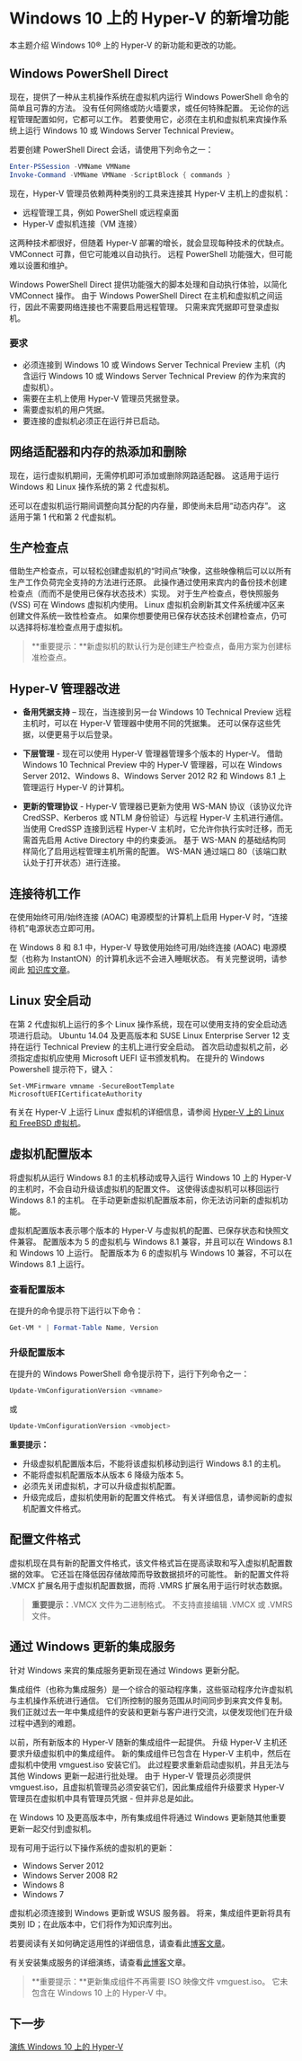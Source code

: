 # Windows 10 上的 Hyper-V 的新增功能

本主题介绍 Windows 10® 上的 Hyper-V 的新功能和更改的功能。

## Windows PowerShell Direct

现在，提供了一种从主机操作系统在虚拟机内运行 Windows PowerShell 命令的简单且可靠的方法。 没有任何网络或防火墙要求，或任何特殊配置。
无论你的远程管理配置如何，它都可以工作。 若要使用它，必须在主机和虚拟机来宾操作系统上运行 Windows 10 或 Windows Server Technical Preview。

若要创建 PowerShell Direct 会话，请使用下列命令之一：

``` PowerShell
Enter-PSSession -VMName VMName
Invoke-Command -VMName VMName -ScriptBlock { commands }
```

现在，Hyper-V 管理员依赖两种类别的工具来连接其 Hyper-V 主机上的虚拟机：
- 远程管理工具，例如 PowerShell 或远程桌面
- Hyper-V 虚拟机连接（VM 连接）

这两种技术都很好，但随着 Hyper-V 部署的增长，就会显现每种技术的优缺点。 VMConnect 可靠，但它可能难以自动执行。 远程 PowerShell 功能强大，但可能难以设置和维护。

Windows PowerShell Direct 提供功能强大的脚本处理和自动执行体验，以简化 VMConnect 操作。 由于 Windows PowerShell Direct 在主机和虚拟机之间运行，因此不需要网络连接也不需要启用远程管理。 只需来宾凭据即可登录虚拟机。

### 要求

- 必须连接到 Windows 10 或 Windows Server Technical Preview 主机（内含运行 Windows 10 或 Windows Server Technical Preview 的作为来宾的虚拟机）。
- 需要在主机上使用 Hyper-V 管理员凭据登录。
- 需要虚拟机的用户凭据。
- 要连接的虚拟机必须正在运行并已启动。


## 网络适配器和内存的热添加和删除

现在，运行虚拟机期间，无需停机即可添加或删除网路适配器。 这适用于运行 Windows 和 Linux 操作系统的第 2 代虚拟机。

还可以在虚拟机运行期间调整向其分配的内存量，即使尚未启用“动态内存”。 这适用于第 1 代和第 2 代虚拟机。

## 生产检查点

借助生产检查点，可以轻松创建虚拟机的“时间点”映像，这些映像稍后可以以所有生产工作负荷完全支持的方法进行还原。 此操作通过使用来宾内的备份技术创建检查点（而而不是使用已保存状态技术）实现。 对于生产检查点，卷快照服务 (VSS) 可在 Windows 虚拟机内使用。 Linux 虚拟机会刷新其文件系统缓冲区来创建文件系统一致性检查点。 如果你想要使用已保存状态技术创建检查点，仍可以选择将标准检查点用于虚拟机。


>**重要提示：**新虚拟机的默认行为是创建生产检查点，备用方案为创建标准检查点。


## Hyper-V 管理器改进

- **备用凭据支持** – 现在，当连接到另一台 Windows 10 Technical Preview 远程主机时，可以在 Hyper-V 管理器中使用不同的凭据集。 还可以保存这些凭据，以便更易于以后登录。

- **下层管理** - 现在可以使用 Hyper-V 管理器管理多个版本的 Hyper-V。 借助 Windows 10 Technical Preview 中的 Hyper-V 管理器，可以在 Windows Server 2012、Windows 8、Windows Server 2012 R2 和 Windows 8.1 上管理运行 Hyper-V 的计算机。

- **更新的管理协议** - Hyper-V 管理器已更新为使用 WS-MAN 协议（该协议允许 CredSSP、Kerberos 或 NTLM 身份验证）与远程 Hyper-V 主机进行通信。 当使用 CredSSP 连接到远程 Hyper-V 主机时，它允许你执行实时迁移，而无需首先启用 Active Directory 中的约束委派。 基于 WS-MAN 的基础结构同样简化了启用远程管理主机所需的配置。 WS-MAN 通过端口 80（该端口默认处于打开状态）进行连接。


## 连接待机工作

在使用始终可用/始终连接 (AOAC) 电源模型的计算机上启用 Hyper-V 时，“连接待机”电源状态立即可用。

在 Windows 8 和 8.1 中，Hyper-V 导致使用始终可用/始终连接 (AOAC) 电源模型（也称为 InstantON）的计算机永远不会进入睡眠状态。 有关完整说明，请参阅此 [知识库文章](
https://support.microsoft.com/zh-cn/kb/2973536)。


## Linux 安全启动

在第 2 代虚拟机上运行的多个 Linux 操作系统，现在可以使用支持的安全启动选项进行启动。 Ubuntu 14.04 及更高版本和 SUSE Linux Enterprise Server 12 支持在运行 Technical Preview 的主机上进行安全启动。 首次启动虚拟机之前，必须指定虚拟机应使用 Microsoft UEFI 证书颁发机构。 在提升的 Windows Powershell 提示符下，键入：

    Set-VMFirmware vmname -SecureBootTemplate MicrosoftUEFICertificateAuthority

有关在 Hyper-V 上运行 Linux 虚拟机的详细信息，请参阅 [Hyper-V 上的 Linux 和 FreeBSD 虚拟机](http://technet.microsoft.com/library/dn531030.aspx)。


## 虚拟机配置版本

将虚拟机从运行 Windows 8.1 的主机移动或导入运行 Windows 10 上的 Hyper-V 的主机时，不会自动升级该虚拟机的配置文件。 这使得该虚拟机可以移回运行 Windows 8.1 的主机。 在手动更新虚拟机配置版本前，你无法访问新的虚拟机功能。

虚拟机配置版本表示哪个版本的 Hyper-V 与虚拟机的配置、已保存状态和快照文件兼容。 配置版本为 5 的虚拟机与 Windows 8.1 兼容，并且可以在 Windows 8.1 和 Windows 10 上运行。 配置版本为 6 的虚拟机与 Windows 10 兼容，不可以在 Windows 8.1 上运行。

### 查看配置版本

在提升的命令提示符下运行以下命令：

``` PowerShell
Get-VM * | Format-Table Name, Version
```

### 升级配置版本

在提升的 Windows PowerShell 命令提示符下，运行下列命令之一：

``` PowerShell
Update-VmConfigurationVersion <vmname>
```

或

``` PowerShell
Update-VmConfigurationVersion <vmobject>
```

**重要提示：**
- 升级虚拟机配置版本后，不能将该虚拟机移动到运行 Windows 8.1 的主机。
- 不能将虚拟机配置版本从版本 6 降级为版本 5。
- 必须先关闭虚拟机，才可以升级虚拟机配置。
- 升级完成后，虚拟机使用新的配置文件格式。 有关详细信息，请参阅新的虚拟机配置文件格式。


## 配置文件格式

虚拟机现在具有新的配置文件格式，该文件格式旨在提高读取和写入虚拟机配置数据的效率。 它还旨在降低因存储故障而导致数据损坏的可能性。 新的配置文件将 .VMCX 扩展名用于虚拟机配置数据，而将 .VMRS 扩展名用于运行时状态数据。


>**重要提示：**.VMCX 文件为二进制格式。 不支持直接编辑 .VMCX 或 .VMRS 文件。

## 通过 Windows 更新的集成服务

针对 Windows 来宾的集成服务更新现在通过 Windows 更新分配。

集成组件（也称为集成服务）是一个综合的驱动程序集，这些驱动程序允许虚拟机与主机操作系统进行通信。 它们所控制的服务范围从时间同步到来宾文件复制。 我们正就过去一年中集成组件的安装和更新与客户进行交流，以便发现他们在升级过程中遇到的难题。


以前，所有新版本的 Hyper-V 随新的集成组件一起提供。 升级 Hyper-V 主机还要求升级虚拟机中的集成组件。 新的集成组件已包含在 Hyper-V 主机中，然后在虚拟机中使用 vmguest.iso 安装它们。 此过程要求重新启动虚拟机，并且无法与其他 Windows 更新一起进行批处理。 由于 Hyper-V 管理员必须提供 vmguest.iso，且虚拟机管理员必须安装它们，因此集成组件升级要求 Hyper-V 管理员在虚拟机中具有管理员凭据 - 但并非总是如此。
　　


在 Windows 10 及更高版本中，所有集成组件将通过 Windows 更新随其他重要更新一起交付到虚拟机。


现有可用于运行以下操作系统的虚拟机的更新：
*  Windows Server 2012
*  Windows Server 2008 R2
*  Windows 8
*  Windows 7

虚拟机必须连接到 Windows 更新或 WSUS 服务器。 将来，集成组件更新将具有类别 ID；在此版本中，它们将作为知识库列出。

若要阅读有关如何确定适用性的详细信息，请查看此[博客文章](http://blogs.technet.com/b/virtualization/archive/2014/11/24/integration-components-how-we-determine-windows-update-applicability.aspx)。


有关安装集成服务的详细演练，请查看[此博客](http://blogs.msdn.com/b/virtual_pc_guy/archive/2014/11/12/updating-integration-components-over-windows-update.aspx)文章。


>**重要提示：**更新集成组件不再需要 ISO 映像文件 vmguest.iso。 它未包含在 Windows 10 上的 Hyper-V 中。


## 下一步

[演练 Windows 10 上的 Hyper-V](..\quick_start\walkthrough.md)



<!--HONumber=Dec15_HO1-->
